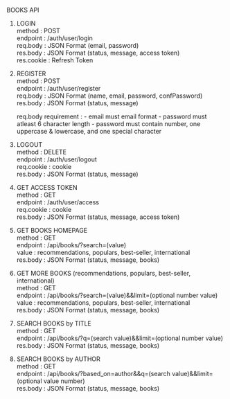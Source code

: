BOOKS API

1. LOGIN\
   method : POST\
   endpoint : /auth/user/login\
   req.body : JSON Format (email, password)\
   res.body : JSON Format (status, message, access token)\
   res.cookie : Refresh Token

2. REGISTER\
   method : POST\
   endpoint : /auth/user/register\
   req.body : JSON Format (name, email, password, confPassword)\
   res.body : JSON Format (status, message)

    req.body requirement : - email must email format - password must atleast 6 character length - password must contain number, one uppercase & lowercase, and one special character

3. LOGOUT\
   method : DELETE\
   endpoint : /auth/user/logout\
   req.cookie : cookie\
   res.body : JSON Format (status, message)

4. GET ACCESS TOKEN\
   method : GET\
   endpoint : /auth/user/access\
   req.cookie : cookie\
   res.body : JSON Format (status, message, access token)

5. GET BOOKS HOMEPAGE\
   method : GET\
   endpoint : /api/books/?search=(value)\
   value : recommendations, populars, best-seller, international\
   res.body : JSON Format (status, message, books)

6. GET MORE BOOKS (recommendations, populars, best-seller, international)\
   method : GET\
   endpoint : /api/books/?search=(value)&&limit=(optional number value)\
   value : recommendations, populars, best-seller, international\
   res.body : JSON Format (status, message, books)

7. SEARCH BOOKS by TITLE\
   method : GET\
   endpoint : /api/books/?q=(search value)&&limit=(optional number value)\
   res.body : JSON Format (status, message, books)

8. SEARCH BOOKS by AUTHOR\
   method : GET\
   endpoint : /api/books/?based_on=author&&q=(search value)&&limit=(optional value number)\
   res.body : JSON Format (status, message, books)
